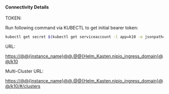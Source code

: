 

#### Connectivity Details

TOKEN:

Run following command via KUBECTL to get initial bearer token:

```bash
kubectl get secret $(kubectl get serviceaccount -l app=k10 -o jsonpath="{.items[].secrets[].name}" --namespace kasten-io) --namespace kasten-io -ojsonpath="{.data.token}{'\n'}" | base64 --decode
```

URL:

[https://@@{instance_name}@@.@@{Helm_Kasten.nipio_ingress_domain}@@/k10](https://@@{instance_name}@@.@@{Helm_Kasten.nipio_ingress_domain}@@/k10)

Multi-Cluster URL:

[https://@@{instance_name}@@.@@{Helm_Kasten.nipio_ingress_domain}@@/k10/#/clusters](https://@@{instance_name}@@.@@{Helm_Kasten.nipio_ingress_domain}@@/k10/#/clusters)

